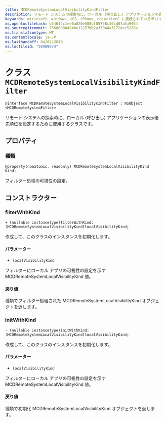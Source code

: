 ```yaml
---
title: MCDRemoteSystemLocalVisibilityKindFilter
description: リモート システムの探索時に、ローカル (呼び出し) アプリケーションの表示優先順位を設定するために使用するクラスです。
keywords: microsoft、windows、iOS、iPhone、objectiveC に接続されているデバイス、プロジェクトのローマ
ms.openlocfilehash: b54614c1ee0a820e605df05768c164d07a5a9464
ms.sourcegitcommit: 75680b384946e11257bb2a33044a3172dec5220e
ms.translationtype: MT
ms.contentlocale: ja-JP
ms.lasthandoff: 04/02/2019
ms.locfileid: "58909574"
---
```

# <a name="class-mcdremotesystemlocalvisibilitykindfilter"></a>クラス `MCDRemoteSystemLocalVisibilityKindFilter` 

```
@interface MCDRemoteSystemLocalVisibilityKindFilter : NSObject <MCDRemoteSystemFilter>
```  

リモート システムの探索時に、ローカル (呼び出し) アプリケーションの表示優先順位を設定するために使用するクラスです。

## <a name="properties"></a>プロパティ

### <a name="kind"></a>種類
`@property(nonatomic, readonly) MCDRemoteSystemLocalVisibilityKind kind;`

フィルター処理の可視性の設定。

## <a name="constructors"></a>コンストラクター

### <a name="filterwithkind"></a>filterWithKind
`+ (nullable instancetype)filterWithKind:(MCDRemoteSystemLocalVisibilityKind)localVisibilityKind;`

作成して、このクラスのインスタンスを初期化します。

#### <a name="parameters"></a>パラメーター
* `localVisibilityKind` 

フィルターにローカル アプリの可視性の設定を示す MCDRemoteSystemLocalVisibilityKind 値。

#### <a name="returns"></a>戻り値
種類でフィルター処理された MCDRemoteSystemLocalVisibilityKind オブジェクトを返します。

### <a name="initwithkind"></a>initWithKind
`- (nullable instancetype)initWithKind:(MCDRemoteSystemLocalVisibilityKind)localVisibilityKind;`

作成して、このクラスのインスタンスを初期化します。

#### <a name="parameters"></a>パラメーター
* `localVisibilityKind` 

フィルターにローカル アプリの可視性の設定を示す MCDRemoteSystemLocalVisibilityKind 値。

#### <a name="returns"></a>戻り値
種類で初期化 MCDRemoteSystemLocalVisibilityKind オブジェクトを返します。